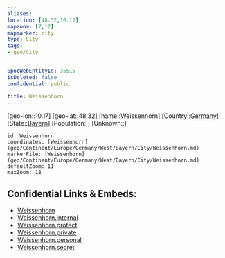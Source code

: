 ```yaml
---
aliases: 
location: [48.32,10.17]
mapzoom: [7,12] 
mapmarker: city 
type: City
tags:
- geo/City


SpocWebEntityId: 35515
isDeleted: false
confidential: public

title: Weissenhorn
---
```

[geo-lon::10.17]
[geo-lat::48.32]
[name::Weissenhorn]
[Country::[Germany](geo/Continent/Europe/Germany.md)]
[State::[Bayern](geo/Continent/Europe/Germany/West/Bayern.md)]
[Population::]
[Unknown::]


```leaflet
id: Weissenhorn
coordinates: [Weissenhorn](geo/Continent/Europe/Germany/West/Bayern/City/Weissenhorn.md)
markerFile: [Weissenhorn](geo/Continent/Europe/Germany/West/Bayern/City/Weissenhorn.md)
defaultZoom: 11 
maxZoom: 18
```


## Confidential Links & Embeds: 
- [Weissenhorn](../../../../../../../../_public/geo/Continent/Europe/Germany/West/Bayern/City/Weissenhorn.md) 
- [Weissenhorn.internal](../../../../../../../../_internal/geo/Continent/Europe/Germany/West/Bayern/City/Weissenhorn.internal.md) 
- [Weissenhorn.protect](../../../../../../../../_protect/geo/Continent/Europe/Germany/West/Bayern/City/Weissenhorn.protect.md) 
- [Weissenhorn.private](../../../../../../../../_private/geo/Continent/Europe/Germany/West/Bayern/City/Weissenhorn.private.md) 
- [Weissenhorn.personal](../../../../../../../../_personal/geo/Continent/Europe/Germany/West/Bayern/City/Weissenhorn.personal.md) 
- [Weissenhorn.secret](../../../../../../../../_secret/geo/Continent/Europe/Germany/West/Bayern/City/Weissenhorn.secret.md) 
